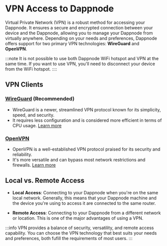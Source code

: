 # VPN Access to Dappnode

Virtual Private Network (VPN) is a robust method for accessing your Dappnode. It ensures a secure and encrypted connection between your device and the Dappnode, allowing you to manage your Dappnode from virtually anywhere. Depending on your needs and preferences, Dappnode offers support for two primary VPN technologies: **WireGuard** and **OpenVPN**.

:::note
It is not possible to use both Dappnode WiFi hotspot and VPN at the same time. If you want to use VPN, you'll need to disconnect your device from the WiFi hotspot.
::::

## VPN Clients

### [WireGuard](/docs/user/access-your-dappnode/vpn/wireguard) (Recommended)
- WireGuard is a newer, streamlined VPN protocol known for its simplicity, speed, and security.
- It requires less configuration and is considered more efficient in terms of CPU usage. [Learn more](https://www.wireguard.com/)

### [OpenVPN](/docs/user/access-your-dappnode/vpn/openvpn)
- OpenVPN is a well-established VPN protocol praised for its security and reliability.
- It's more versatile and can bypass most network restrictions and firewalls. [Learn more](https://openvpn.net/)

## Local vs. Remote Access

- **Local Access**: Connecting to your Dappnode when you're on the same local network. Generally, this means that your Dappnode machine and the device you're using to access it are connected to the same router.
  
- **Remote Access**: Connecting to your Dappnode from a different network or location. This is one of the major advantages of using a VPN.

:::info
VPN provides a balance of security, versatility, and remote access capability. You can choose the VPN technology that best suits your needs and preferences, both fufill the requirements of most users.
:::

